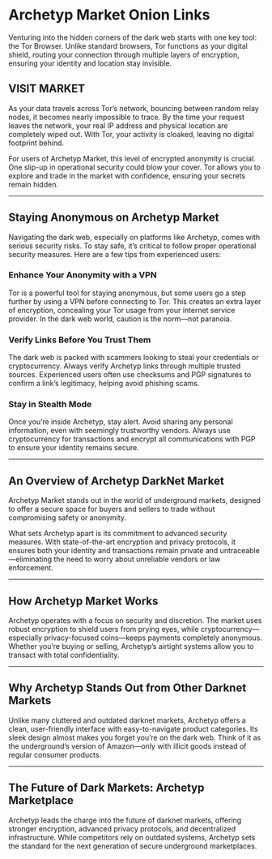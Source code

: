 <body>
    <h1>Archetyp Market Onion Links</h1>
    <p>Venturing into the hidden corners of the dark web starts with one key tool: the Tor Browser. Unlike standard browsers, Tor functions as your digital shield, routing your connection through multiple layers of encryption, ensuring your identity and location stay invisible.</p>
    <h2>VISIT MARKET</h2>
    <p>As your data travels across Tor’s network, bouncing between random relay nodes, it becomes nearly impossible to trace. By the time your request leaves the network, your real IP address and physical location are completely wiped out. With Tor, your activity is cloaked, leaving no digital footprint behind.</p>
    <p>For users of Archetyp Market, this level of encrypted anonymity is crucial. One slip-up in operational security could blow your cover. Tor allows you to explore and trade in the market with confidence, ensuring your secrets remain hidden.</p>
    <hr>
    <h2>Staying Anonymous on Archetyp Market</h2>
    <p>Navigating the dark web, especially on platforms like Archetyp, comes with serious security risks. To stay safe, it’s critical to follow proper operational security measures. Here are a few tips from experienced users:</p>
    <h3>Enhance Your Anonymity with a VPN</h3>
    <p>Tor is a powerful tool for staying anonymous, but some users go a step further by using a VPN before connecting to Tor. This creates an extra layer of encryption, concealing your Tor usage from your internet service provider. In the dark web world, caution is the norm—not paranoia.</p>
    <h3>Verify Links Before You Trust Them</h3>
    <p>The dark web is packed with scammers looking to steal your credentials or cryptocurrency. Always verify Archetyp links through multiple trusted sources. Experienced users often use checksums and PGP signatures to confirm a link’s legitimacy, helping avoid phishing scams.</p>
    <h3>Stay in Stealth Mode</h3>
    <p>Once you’re inside Archetyp, stay alert. Avoid sharing any personal information, even with seemingly trustworthy vendors. Always use cryptocurrency for transactions and encrypt all communications with PGP to ensure your identity remains secure.</p>
    <hr>
    <h2>An Overview of Archetyp DarkNet Market</h2>
    <p>Archetyp Market stands out in the world of underground markets, designed to offer a secure space for buyers and sellers to trade without compromising safety or anonymity.</p>
    <p>What sets Archetyp apart is its commitment to advanced security measures. With state-of-the-art encryption and privacy protocols, it ensures both your identity and transactions remain private and untraceable—eliminating the need to worry about unreliable vendors or law enforcement.</p>
    <hr>
    <h2>How Archetyp Market Works</h2>
    <p>Archetyp operates with a focus on security and discretion. The market uses robust encryption to shield users from prying eyes, while cryptocurrency—especially privacy-focused coins—keeps payments completely anonymous. Whether you’re buying or selling, Archetyp’s airtight systems allow you to transact with total confidentiality.</p>
    <hr>
    <h2>Why Archetyp Stands Out from Other Darknet Markets</h2>
    <p>Unlike many cluttered and outdated darknet markets, Archetyp offers a clean, user-friendly interface with easy-to-navigate product categories. Its sleek design almost makes you forget you’re on the dark web. Think of it as the underground’s version of Amazon—only with illicit goods instead of regular consumer products.</p>
    <hr>
    <h2>The Future of Dark Markets: Archetyp Marketplace</h2>
    <p>Archetyp leads the charge into the future of darknet markets, offering stronger encryption, advanced privacy protocols, and decentralized infrastructure. While competitors rely on outdated systems, Archetyp sets the standard for the next generation of secure underground marketplaces.</p>
</body>
